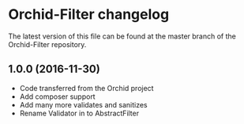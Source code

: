 # Orchid-Filter changelog

The latest version of this file can be found at the master branch of the
Orchid-Filter repository.

## 1.0.0 (2016-11-30)

- Code transferred from the Orchid project
- Add composer support
- Add many more validates and sanitizes
- Rename Validator in to AbstractFilter
